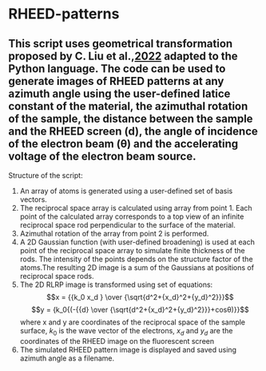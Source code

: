 # RHEED-patterns
This script uses geometrical transformation proposed by C. Liu et al.,[2022](https://doi.org/10.1116/6.0001899) adapted to the Python language.
The code can be used to generate images of RHEED patterns at any azimuth angle using the user-defined latice constant of the material, the azimuthal rotation of the sample, the distance between the sample and the RHEED screen (d), the angle of incidence of the electron beam (θ) and the accelerating voltage of the electron beam source.
---
Structure of the script:
1. An array of atoms is generated using a user-defined set of basis vectors.
2. The reciprocal space array is calculated using array from point 1.
   Each point of the calculated array corresponds to a top view of an infinite reciprocal space rod perpendicular to the surface of the material.
3. Azimuthal rotation of the array from point 2 is performed.
4. A 2D Gaussian function (with user-defined broadening) is used at each point of the reciprocal space array to simulate finite thickness of the rods.
   The intensity of the points depends on the structure factor of the atoms.The resulting 2D image is a sum of the Gaussians at positions of reciprocal space rods.
5. The 2D RLRP image is transformed using set of equations:
   $$x = {{k_0 x_d } \over {\sqrt{d^2+{x_d}^2+{y_d}^2}}}$$
   $$y = {k_0{(-{{d} \over {\sqrt{d^2+{x_d}^2+{y_d}^2}}}+cosθ)}}$$
   where x and y are coordinates of the reciprocal space of the sample surface, $k_0$ is the wave vector of the electrons, $x_d$ and $y_d$ are the coordinates of the RHEED image on the fluorescent screen
7. The simulated RHEED pattern image is displayed and saved using azimuth angle as a filename.

